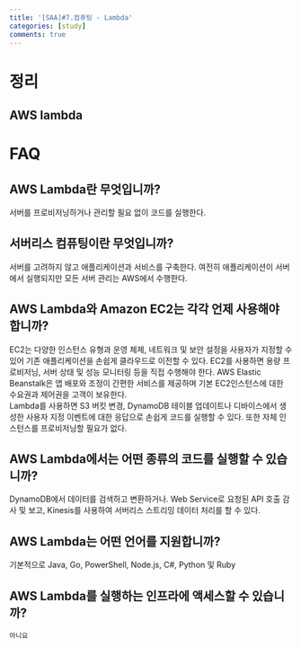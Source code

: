 ```yaml
---
title: '[SAA]#7.컴퓨팅 - Lambda'
categories: [study]
comments: true
---
```


# 정리

## AWS lambda


# FAQ

## AWS Lambda란 무엇입니까?

서버를 프로비저닝하거나 관리할 필요 없이 코드를 실행한다.

## 서버리스 컴퓨팅이란 무엇입니까?

서버를 고려하지 않고 애플리케이션과 서비스를 구축한다. 여전히 애플리케이션이 서버에서 실행되지만 모든 서버 관리는 AWS에서 수행한다.

## AWS Lambda와 Amazon EC2는 각각 언제 사용해야 합니까?

EC2는 다양한 인스턴스 유형과 운영 체제, 네트워크 및 보안 설정을 사용자가 지정할 수 있어 기존 애플리케이션을 손쉽게 클라우드로 이전할 수 있다. EC2를 사용하면 용량 프로비저닝, 서버 상태 및 성능 모니터링 등을 직접 수행해야 한다. AWS Elastic Beanstalk은 앱 배포와 조정이 간편한 서비스를 제공하며 기본 EC2인스턴스에 대한 수요권과 제어권을 고객이 보유한다. <br>
Lambda를 사용하면 S3 버킷 변경, DynamoDB 테이블 업데이트나 디바이스에서 생성한 사용자 지정 이벤트에 대한 응답으로 손쉽게 코드를 실행할 수 있다. 또한 자체 인스턴스를 프로비저닝할 필요가 없다.

## AWS Lambda에서는 어떤 종류의 코드를 실행할 수 있습니까?

DynamoDB에서 데이터를 검색하고 변환하거나. Web Service로 요청된 API 호출 감사 및 보고, Kinesis를 사용하여 서버리스 스트리밍 데이터 처리를 할 수 있다.

## AWS Lambda는 어떤 언어를 지원합니까?

기본적으로 Java, Go, PowerShell, Node.js, C#, Python 및 Ruby 

## AWS Lambda를 실행하는 인프라에 액세스할 수 있습니까?
`아니요`


